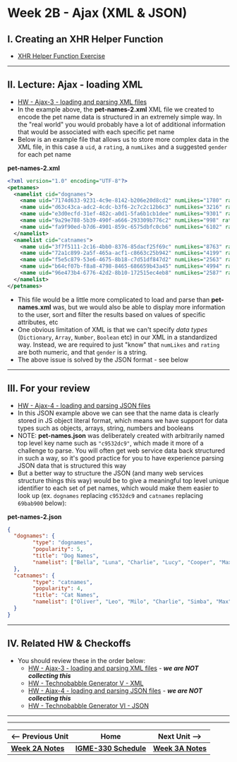 # Week 2B - Ajax (XML & JSON)

## I. Creating an XHR Helper Function

- [XHR Helper Function Exercise](https://github.com/tonethar/IGME-330-Master/blob/master/notes/HW-xhr-helper-function.md)

<hr>
  
## II. Lecture: Ajax - loading XML

- [HW - Ajax-3 - loading and parsing XML files](https://github.com/tonethar/IGME-330-Master/blob/master/notes/HW-ajax-3.md)
- In the example above, the **pet-names-2.xml** XML file we created to encode the pet name data is structured in an extremely simple way. In the "real world" you would probably have a lot of additional information that would be associated with each specific pet name
- Below is an example file that allows us to store more complex data in the XML file, in this case a `uid`, a `rating`, a `numLikes` and a suggested `gender` for each pet name

**pet-names-2.xml**
```xml
<?xml version="1.0" encoding="UTF-8"?>
<petnames>
  <namelist cid="dognames">
  	<name uid="7174d633-9231-4c9e-8142-b206e20d8cd2" numLikes="1780" rating="5" gender="female">Bella</name>
  	<name uid="d63c43ca-adc2-4cdc-b3f6-2c7c2c12b6c3" numLikes="3216" rating="5" gender="female">Luna</name>
  	<name uid="e3d0ecfd-31ef-482c-a0d1-5fa6b1cb1dee" numLikes="9301" rating="4" gender="both">Charlie</name>
  	<name uid="9a29e788-5b39-490f-a666-293309b776c2" numLikes="998" rating="4" gender="female">Lucy</name>
  	<name uid="fa9f90ed-b7d6-4901-859c-6575dbfc0cb6" numLikes="6102" rating="3" gender="both">Cooper</name>
  </namelist>
  <namelist cid="catnames">
  	<name uid="3f7f5111-2c16-4bb0-8376-85dacf25f69c" numLikes="8763" rating="5" gender="male">Oliver</name>
  	<name uid="72a1c899-2a5f-465a-acf1-c8663c25b942" numLikes="4199" rating="5" gender="male">Leo</name>
  	<name uid="f5e5c879-53e6-4675-8b18-c7d51df847d2" numLikes="2563" rating="4" gender="both">Milo</name>
  	<name uid="b64cf07b-f8a8-4798-8465-686659b43a45" numLikes="4994" rating="4" gender="both">Charlie</name>
  	<name uid="96e473b4-6776-42d2-8b10-172515ec4eb8" numLikes="2587" rating="5" gender="both">Simba</name>
  </namelist>
</petnames>
```

- This file would be a little more complicated to load and parse than **pet-names.xml** was, but we would also be able to display more information to the user, sort and filter the results based on values of specific attributes, etc
- One obvious limitation of XML is that we can't specify *data types* (`Dictionary`, `Array`, `Number`, `Boolean` etc) in our XML in a standardized way. Instead, we are required to just "know" that `numLikes` and `rating` are both numeric, and that `gender` is a string. 
- The above issue is solved by the JSON format - see below

<hr>

## III. For your review

- [HW - Ajax-4 - loading and parsing JSON files](https://github.com/tonethar/IGME-330-Master/blob/master/notes/HW-ajax-4.md)
- In this JSON example above we can see that the name data is clearly stored in JS object literal format, which means we have support for data types such as objects, arrays, string, numbers and booleans
- NOTE: **pet-names.json** was deliberately created with arbitrarily named top level key name such as `"c9532dc9"`, which made it more of a challenge to parse. You will often get web service data back structured in such a way, so it's good practice for you to have experience parsing JSON data that is structured this way 
- But a better way to structure the JSON (and many web services structure things this way) would be to give a meaningful top level unique identifier to each set of pet names, which would make them easier to look up (ex. `dognames` replacing `c9532dc9` and `catnames` replacing `69bab900` below):

**pet-names-2.json**

```json
{
  "dognames": {
		"type": "dognames",
		"popularity": 5,
		"title": "Dog Names",
		"namelist": ["Bella", "Luna", "Charlie", "Lucy", "Cooper", "Max", "Bailey", "Daisy", "Sadie", "Lola", "Buddy", "Molly", "Stella", "Tucker", "Bear", "Zoey", "Duke", "Harley", "Maggie", "Jax"]
  },
  "catnames": {
		"type": "catnames",
		"popularity": 4,
		"title": "Cat Names",
		"namelist": ["Oliver", "Leo", "Milo", "Charlie", "Simba", "Max", "Jack", "Loki", "Tiger", "Jasper", "Ollie", "Oscar", "George", "Buddy", "Toby", "Smokey", "Finn", "Felix", "Simon", "Shadow"]
  }
}
```

<hr>

## IV. Related HW & Checkoffs
- You should review these in the order below:
  - [HW - Ajax-3 - loading and parsing XML files](https://github.com/tonethar/IGME-330-Master/blob/master/notes/HW-ajax-3.md) - ***we are NOT collecting this***
  - [HW - Technobabble Generator V - XML](https://github.com/tonethar/IGME-330-Master/blob/master/notes/HW-technobabble-5.md)
  - [HW - Ajax-4 - loading and parsing JSON files](https://github.com/tonethar/IGME-330-Master/blob/master/notes/HW-ajax-4.md) - ***we are NOT collecting this***
  - [HW - Technobabble Generator VI - JSON](https://github.com/tonethar/IGME-330-Master/blob/master/notes/HW-technobabble-6.md)


<hr><hr>

| <-- Previous Unit | Home | Next Unit -->
| --- | --- | --- 
| [**Week 2A Notes**](02A.md)     |  [**IGME-330 Schedule**](../schedule.md) | [**Week 3A Notes**](03A.md) 
